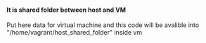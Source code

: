 #### It is shared folder between host and VM
Put here data for virtual machine and this code will be avalible into "/home/vagrant/host_shared_folder" inside vm